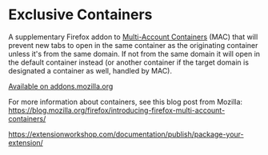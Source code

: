 # Exclusive Containers

A supplementary Firefox addon to [Multi-Account Containers](https://addons.mozilla.org/en-GB/firefox/addon/multi-account-containers/) (MAC) that will prevent new tabs to open in the same container as the originating container unless it's from the same domain. If not from the same domain it will open in the default container instead (or another container if the target domain is designated a container as well, handled by MAC).

[Available on addons.mozilla.org](https://addons.mozilla.org/en-GB/firefox/addon/exclusive-containers/)

For more information about containers, see this blog post from Mozilla:  
<https://blog.mozilla.org/firefox/introducing-firefox-multi-account-containers/>


https://extensionworkshop.com/documentation/publish/package-your-extension/

